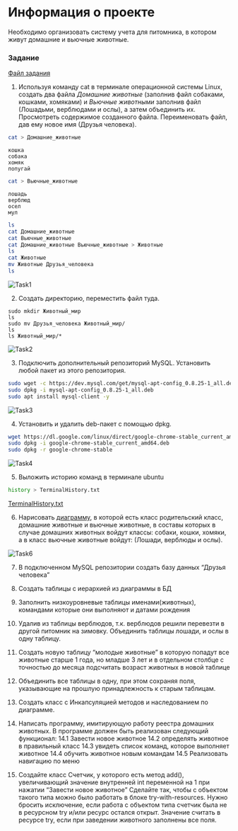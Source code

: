 # Информация о проекте

Необходимо организовать систему учета для питомника, в котором живут
домашние и вьючные животные.

### Задание

<a href="resources/files/Итоговая%20аттестация.pdf" target="_blank">Файл задания</a>

1. Используя команду cat в терминале операционной системы Linux, создать два файла *Домашние животные* (заполнив файл собаками, кошками, хомяками) и *Вьючные животными* заполнив файл (Лошадьми, верблюдами и ослы), а затем объединить их. 
Просмотреть содержимое созданного файла. Переименовать файл, дав ему новое имя (Друзья человека).

```bash
cat > Домашние_животные
```

```
кошка
собака
хомяк
попугай
```

```bash
cat > Вьючные_животные
```

```
лошадь
верблюд
осел
мул
```

``` bash
ls
cat Домашние_животные
cat Вьючные_животные
cat Домашние_животные Вьючные_животные > Животные
ls
cat Животные
mv Животные Друзья_человека
ls
```

![Task1](./resources/image/task1.png)

2. Создать директорию, переместить файл туда.

```
sudo mkdir Животный_мир
ls
sudo mv Друзья_человека Животный_мир/
ls
ls Животный_мир/*
```


![Task2](./resources/image/task2.png)

3. Подключить дополнительный репозиторий MySQL. Установить любой пакет из этого репозитория.
```bash
sudo wget -c https://dev.mysql.com/get/mysql-apt-config_0.8.25-1_all.deb
sudo dpkg -i mysql-apt-config_0.8.25-1_all.deb
sudo apt install mysql-client -y
```

![Task3](./resources/image/task3.png)

4. Установить и удалить deb-пакет с помощью dpkg.

```bash
wget https://dl.google.com/linux/direct/google-chrome-stable_current_amd64.deb
sudo dpkg -i google-chrome-stable_current_amd64.deb
sudo dpkg -r google-chrome-stable
```

![Task4](./resources/image/task4.png)

5. Выложить историю команд в терминале ubuntu
```bash
history > TerminalHistory.txt
```

<a href="resources/files/TerminalHistory.txt" target="_blank">TerminalHistory.txt</a>

6. Нарисовать [диаграмму](./resources/diagramm/UML.drawio), в которой есть класс родительский класс, домашние животные и вьючные животные, в составы которых в случае домашних животных войдут классы: собаки, кошки, хомяки, 
а в класс вьючные животные войдут: (Лошади, верблюды и ослы).


![Task6](./resources/image/task6.png)

7. В подключенном MySQL репозитории создать базу данных “Друзья человека”

8. Создать таблицы с иерархией из диаграммы в БД

9.  Заполнить низкоуровневые таблицы именами(животных), командами которые они выполняют и датами рождения

10. Удалив из таблицы верблюдов, т.к. верблюдов решили перевезти в другой питомник на зимовку. Объединить таблицы лошади, и ослы в одну таблицу.

11. Создать новую таблицу “молодые животные” в которую попадут все животные старше 1 года, но младше 3 лет и в отдельном столбце с точностью до месяца подсчитать возраст животных в новой таблице

12. Объединить все таблицы в одну, при этом сохраняя поля, указывающие на прошлую принадлежность к старым таблицам.

13. Создать класс с Инкапсуляцией методов и наследованием по диаграмме.

14. Написать программу, имитирующую работу реестра домашних животных. В программе должен быть реализован следующий функционал:
14.1 Завести новое животное
14.2 определять животное в правильный класс
14.3 увидеть список команд, которое выполняет животное
14.4 обучить животное новым командам
14.5 Реализовать навигацию по меню

15. Создайте класс Счетчик, у которого есть метод add(), увеличивающий
значение внутренней int переменной на 1 при нажатии “Завести новое
животное” Сделайте так, чтобы с объектом такого типа можно было работать в
блоке try-with-resources. Нужно бросить исключение, если работа с объектом
типа счетчик была не в ресурсном try и/или ресурс остался открыт. Значение
считать в ресурсе try, если при заведении животного заполнены все поля.